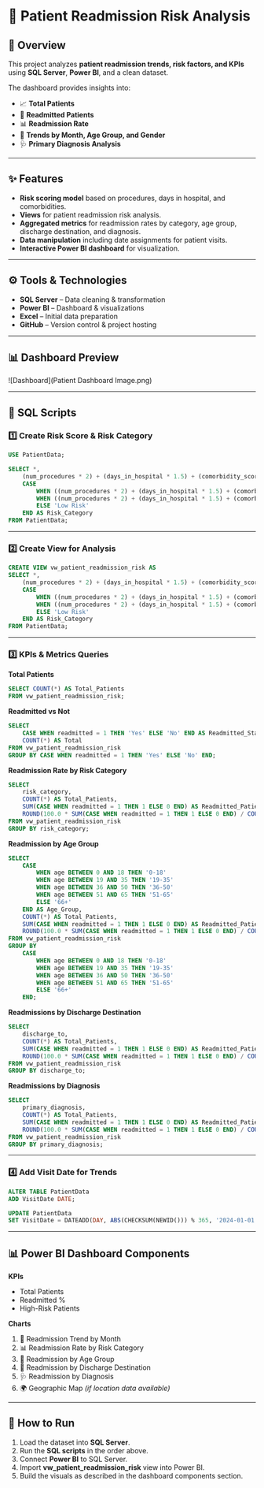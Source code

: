 # 🏥 Patient Readmission Risk Analysis

## 📌 Overview  
This project analyzes **patient readmission trends, risk factors, and KPIs** using **SQL Server**, **Power BI**, and a clean dataset.  

The dashboard provides insights into:  
- 📈 **Total Patients**  
- 🔄 **Readmitted Patients**  
- 📊 **Readmission Rate**  
- 📅 **Trends by Month, Age Group, and Gender**  
- 🩺 **Primary Diagnosis Analysis**  

---

## ✨ Features  
- **Risk scoring model** based on procedures, days in hospital, and comorbidities.  
- **Views** for patient readmission risk analysis.  
- **Aggregated metrics** for readmission rates by category, age group, discharge destination, and diagnosis.  
- **Data manipulation** including date assignments for patient visits.  
- **Interactive Power BI dashboard** for visualization.  

---

## ⚙️ Tools & Technologies  
- **SQL Server** – Data cleaning & transformation  
- **Power BI** – Dashboard & visualizations  
- **Excel** – Initial data preparation  
- **GitHub** – Version control & project hosting  

---

## 📊 Dashboard Preview  
![Dashboard](Patient Dashboard Image.png)  

---

## 📜 SQL Scripts  

### 1️⃣ Create Risk Score & Risk Category
```sql
USE PatientData;

SELECT *,
    (num_procedures * 2) + (days_in_hospital * 1.5) + (comorbidity_score * 3) AS Risk_Score,
    CASE 
        WHEN ((num_procedures * 2) + (days_in_hospital * 1.5) + (comorbidity_score * 3)) > 24 THEN 'High Risk'
        WHEN ((num_procedures * 2) + (days_in_hospital * 1.5) + (comorbidity_score * 3)) > 12 THEN 'Moderate Risk'
        ELSE 'Low Risk'
    END AS Risk_Category
FROM PatientData;
```

---

### 2️⃣ Create View for Analysis
```sql
CREATE VIEW vw_patient_readmission_risk AS
SELECT *,
    (num_procedures * 2) + (days_in_hospital * 1.5) + (comorbidity_score * 3) AS Risk_Score,
    CASE 
        WHEN ((num_procedures * 2) + (days_in_hospital * 1.5) + (comorbidity_score * 3)) > 24 THEN 'High Risk'
        WHEN ((num_procedures * 2) + (days_in_hospital * 1.5) + (comorbidity_score * 3)) > 12 THEN 'Moderate Risk'
        ELSE 'Low Risk'
    END AS Risk_Category
FROM PatientData;
```

---

### 3️⃣ KPIs & Metrics Queries  

**Total Patients**  
```sql
SELECT COUNT(*) AS Total_Patients 
FROM vw_patient_readmission_risk;
```

**Readmitted vs Not**  
```sql
SELECT 
    CASE WHEN readmitted = 1 THEN 'Yes' ELSE 'No' END AS Readmitted_Status,
    COUNT(*) AS Total
FROM vw_patient_readmission_risk
GROUP BY CASE WHEN readmitted = 1 THEN 'Yes' ELSE 'No' END;
```

**Readmission Rate by Risk Category**  
```sql
SELECT 
    risk_category,
    COUNT(*) AS Total_Patients,
    SUM(CASE WHEN readmitted = 1 THEN 1 ELSE 0 END) AS Readmitted_Patients,
    ROUND(100.0 * SUM(CASE WHEN readmitted = 1 THEN 1 ELSE 0 END) / COUNT(*), 2) AS Readmission_Rate
FROM vw_patient_readmission_risk
GROUP BY risk_category;
```

**Readmission by Age Group**  
```sql
SELECT 
    CASE 
        WHEN age BETWEEN 0 AND 18 THEN '0-18'
        WHEN age BETWEEN 19 AND 35 THEN '19-35'
        WHEN age BETWEEN 36 AND 50 THEN '36-50'
        WHEN age BETWEEN 51 AND 65 THEN '51-65'
        ELSE '66+'
    END AS Age_Group,
    COUNT(*) AS Total_Patients,
    SUM(CASE WHEN readmitted = 1 THEN 1 ELSE 0 END) AS Readmitted_Patients,
    ROUND(100.0 * SUM(CASE WHEN readmitted = 1 THEN 1 ELSE 0 END) / COUNT(*), 2) AS Readmission_Rate
FROM vw_patient_readmission_risk
GROUP BY 
    CASE 
        WHEN age BETWEEN 0 AND 18 THEN '0-18'
        WHEN age BETWEEN 19 AND 35 THEN '19-35'
        WHEN age BETWEEN 36 AND 50 THEN '36-50'
        WHEN age BETWEEN 51 AND 65 THEN '51-65'
        ELSE '66+'
    END;
```

**Readmissions by Discharge Destination**  
```sql
SELECT 
    discharge_to,
    COUNT(*) AS Total_Patients,
    SUM(CASE WHEN readmitted = 1 THEN 1 ELSE 0 END) AS Readmitted_Patients,
    ROUND(100.0 * SUM(CASE WHEN readmitted = 1 THEN 1 ELSE 0 END) / COUNT(*), 2) AS Readmission_Rate
FROM vw_patient_readmission_risk
GROUP BY discharge_to;
```

**Readmissions by Diagnosis**  
```sql
SELECT 
    primary_diagnosis,
    COUNT(*) AS Total_Patients,
    SUM(CASE WHEN readmitted = 1 THEN 1 ELSE 0 END) AS Readmitted_Patients,
    ROUND(100.0 * SUM(CASE WHEN readmitted = 1 THEN 1 ELSE 0 END) / COUNT(*), 2) AS Readmission_Rate
FROM vw_patient_readmission_risk
GROUP BY primary_diagnosis;
```

---

### 4️⃣ Add Visit Date for Trends  
```sql
ALTER TABLE PatientData
ADD VisitDate DATE;

UPDATE PatientData
SET VisitDate = DATEADD(DAY, ABS(CHECKSUM(NEWID())) % 365, '2024-01-01');
```

---

## 📊 Power BI Dashboard Components  

**KPIs**  
- Total Patients  
- Readmitted %  
- High-Risk Patients  

**Charts**  
1. 📅 Readmission Trend by Month  
2. 📊 Readmission Rate by Risk Category  
3. 👥 Readmission by Age Group  
4. 🏥 Readmission by Discharge Destination  
5. 🩺 Readmission by Diagnosis  
6. 🌍 Geographic Map *(if location data available)*  

---

## 🚀 How to Run  

1. Load the dataset into **SQL Server**.  
2. Run the **SQL scripts** in the order above.  
3. Connect **Power BI** to SQL Server.  
4. Import **vw_patient_readmission_risk** view into Power BI.  
5. Build the visuals as described in the dashboard components section.  
